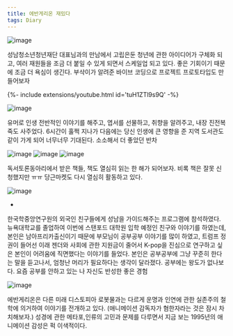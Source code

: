 ```yaml
---
title: 에반게리온 재밌다
tags: Diary
---
```


![image](/assets/images/250714_1.jpeg)

 성남청소년청년재단 대표님과의 만남에서 고립은둔 청년에 관한 아이디어가 구체화 되고, 여러 재원들을 조금 더 붙일 수 있게 되면서 스케일업 되고 있다. 좋은 기회이기 때문에 조금 더 욕심이 생긴다. 부삭이가 알려준 바이브 코딩으로 프로젝트 프로토타입도 만들어보자 

<div>{%- include extensions/youtube.html id='tuH1ZTl9s9Q' -%}</div>

![image](/assets/images/250714_2.jpeg)

유머로 인생 전반적인 이야기를 해주고, 엽서를 선물하고, 취향을 알려주고, 내장 진전복죽도 사주었다. 6시간이 훌쩍 지나가 다음에는 당신 인생에 큰 영향을 준 지역 도서관도 같이 가게 되어 너무너무 기대된다. 소소해서 더 좋았던 반차

![image](/assets/images/250714_3.jpeg)
![image](/assets/images/250714_4.jpeg)
![image](/assets/images/250714_5.png)

독서토론동아리에서 받은 책들, 책도 열심히 읽는 한 해가 되어보자. 비록 책은 잘못 신청했지만 ㅠㅠ 당근마켓도 다시 열심히 활동하고 있다.

![image](/assets/images/250714_6.png)

+
한국학중앙연구원의 외국인 친구들에게 성남을 가이드해주는 프로그램에 참석하였다. 뉴욕대학교를 졸업하여 이번에 스탠포드 대학원 입학 예정인 친구와 이야기를 하였는데, 본인은 남아프리카출신이기 때문에 부모님이 공부공부 이야기를 많이 하였고, 트럼프 정권이 들어선 이래 젠더와 사회에 관한 지원금이 줄어서 K-pop을 진심으로 연구하고 싶은 본인이 어려움에 직면했다는 이야기를 들었다. 본인은 공부공부에 그냥 꾸준히 한다는 말을 듣고나서, 엄청난 머리가 필요하다는 생각이 달라졌다. 공부에는 왕도가 없나보다. 요즘 공부를 안하고 있는 나 자신도 반성한 좋은 경험

![image](/assets/images/250714_7.jpeg)

에반게리온은 다른 미래 디스토피아 로봇물과는 다르게 운명과 인연에 관한 실존주의 철학에 의거하여 이야기를 전개하고 있다. (애니메이션 감독자가 혐한자라는 것은 잠시 차치해보자.) 성경에 관한 메타포,인류의 고민과 문제를 다루면서 지금 보는 1995년의 애니메이션 감성은 퍽 이색적이다.